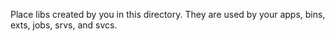 Place libs created by you in this directory. They are used by your apps, bins, exts, jobs, srvs, and svcs.
